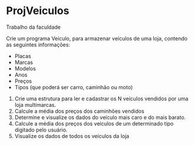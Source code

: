 # ProjVeiculos
Trabalho da faculdade

Crie um programa Veiculo, para armazenar veículos de uma loja, contendo as seguintes informações:
* Placas
* Marcas
* Modelos
* Anos
* Preços
* Tipos (que poderá ser carro, caminhão ou moto)

1. Crie uma estrutura para ler e cadastrar os N veículos vendidos por
uma loja multimarcas.
2. Calcule a média dos preços dos caminhões vendidos
3. Determine e visualize os dados do veículo mais caro e do mais barato.
4. Calcule a média dos preços dos veículos de um determinado tipo
digitado pelo usuário.
5. Visualize os dados de todos os veículos da loja
